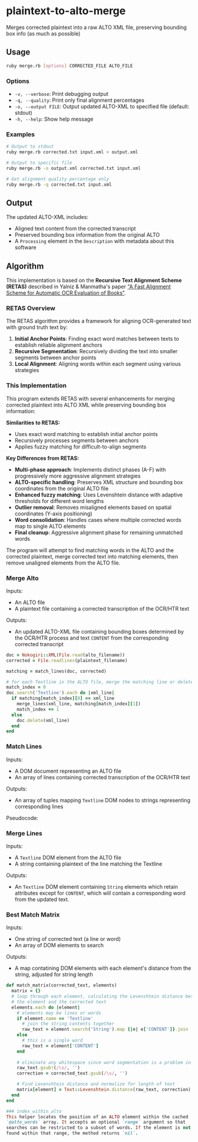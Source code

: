 # plaintext-to-alto-merge
Merges corrected plaintext into a raw ALTO XML file, preserving bounding box info (as much as possible)

## Usage

```bash
ruby merge.rb [options] CORRECTED_FILE ALTO_FILE
```

### Options
- `-v, --verbose`: Print debugging output
- `-q, --quality`: Print only final alignment percentages  
- `-o, --output FILE`: Output updated ALTO-XML to specified file (default: stdout)
- `-h, --help`: Show help message

### Examples

```bash
# Output to stdout
ruby merge.rb corrected.txt input.xml > output.xml

# Output to specific file
ruby merge.rb -o output.xml corrected.txt input.xml

# Get alignment quality percentage only
ruby merge.rb -q corrected.txt input.xml
```

## Output

The updated ALTO-XML includes:
- Aligned text content from the corrected transcript
- Preserved bounding box information from the original ALTO
- A `Processing` element in the `Description` with metadata about this software


## Algorithm

This implementation is based on the **Recursive Text Alignment Scheme (RETAS)** described in Yalniz & Manmatha's paper ["A Fast Alignment Scheme for Automatic OCR Evaluation of Books"](https://ciir-publications.cs.umass.edu/getpdf.php?id=982).

### RETAS Overview

The RETAS algorithm provides a framework for aligning OCR-generated text with ground truth text by:
1. **Initial Anchor Points**: Finding exact word matches between texts to establish reliable alignment anchors
2. **Recursive Segmentation**: Recursively dividing the text into smaller segments between anchor points
3. **Local Alignment**: Aligning words within each segment using various strategies

### This Implementation

This program extends RETAS with several enhancements for merging corrected plaintext into ALTO XML while preserving bounding box information:

**Similarities to RETAS:**
- Uses exact word matching to establish initial anchor points
- Recursively processes segments between anchors
- Applies fuzzy matching for difficult-to-align segments

**Key Differences from RETAS:**
- **Multi-phase approach**: Implements distinct phases (A-F) with progressively more aggressive alignment strategies
- **ALTO-specific handling**: Preserves XML structure and bounding box coordinates from the original ALTO file
- **Enhanced fuzzy matching**: Uses Levenshtein distance with adaptive thresholds for different word lengths
- **Outlier removal**: Removes misaligned elements based on spatial coordinates (Y-axis positioning)
- **Word consolidation**: Handles cases where multiple corrected words map to single ALTO elements
- **Final cleanup**: Aggressive alignment phase for remaining unmatched words

The program will attempt to find matching words in the ALTO and the corrected
plaintext, merge corrected text into matching elements, then remove unaligned 
elements from the ALTO file.

### Merge Alto
Inputs:
* An ALTO file
* A plaintext file containing a corrected transcription of the OCR/HTR text

Outputs:
* An updated ALTO-XML file containing bounding boxes determined by the OCR/HTR 
process and text `CONTENT` from the corresponding corrected transcript

```ruby
doc = Nokogiri::XML(File.read(alto_filename))
corrected = File.readlines(plaintext_filename)

matching = match_lines(doc, corrected)

# for each Textline in the ALTO file, merge the matching line or delete it
match_index = 0
doc.search('Textline').each do |xml_line|
  if matching[match_index][0] == xml_line
    merge_lines(xml_line, matching[match_index][1])
    match_index += 1
  else
    doc.delete(xml_line)
  end
end
```

### Match Lines
Inputs:
* A DOM document representing an ALTO file
* An array of lines containing corrected transcription of the OCR/HTR text

Outputs:
* An array of tuples mapping `Textline` DOM nodes to strings representing 
corresponding lines

Pseudocode:


### Merge Lines
Inputs: 
* A `Textline` DOM element from the ALTO file
* A string containing plaintext of the line matching the Textline

Outputs:
* An `Textline` DOM element containing `String` elements which retain 
attributes except for `CONTENT`, which will contain a corresponding word 
from the updated text.


### Best Match Matrix
Inputs: 
* One string of corrected text (a line or word)
* An array of DOM elements to search

Outputs:
* A map contatining DOM elements with each element's distance from the string,
adjusted for string length

```ruby
def match_matrix(corrected_text, elements)
  matrix = {}
  # loop through each element, calculating the Levenshtein distance between 
  # the element and the corrected text
  elements.each do |element|
    # elements may be lines or words
    if element.name == 'Textline'
      # join the string contents together
      raw_text = element.search('String').map {|e| e['CONTENT']}.join
    else
      # this is a single word
      raw_text = element['CONTENT']
    end
    
    # eliminate any whitespace since word segmentation is a problem in OCR
    raw_text.gsub!(/\s/, '')
    correction = corrected_text.gsub(/\s/, '')

    # Find Levenshtein distance and normalize for length of text
    matrix[element] = Text::Levenshtein.distance(raw_text, correction) / raw_text.length
  end
end

### index_within_alto
This helper locates the position of an ALTO element within the cached
`@alto_words` array. It accepts an optional `range` argument so that
searches can be restricted to a subset of words. If the element is not
found within that range, the method returns `nil`.
